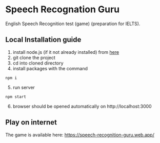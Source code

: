 # Speech Recognation Guru
English Speech Recognition test (game) (preparation for IELTS).

## Local Installation guide

1. install node.js (if it not already installed) from [here](https://nodejs.org/en/download/) 
2. git clone the project
3. cd into cloned directory
4. install packages with the command 
```
npm i
```
5. run server 
```
npm start
```
6. browser should be opened automatically on http://localhost:3000

## Play on internet
The game is available here: https://speech-recognition-guru.web.app/

